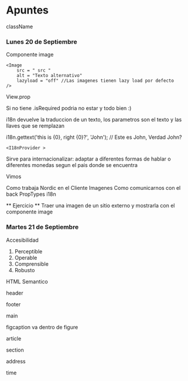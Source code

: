# Apuntes

className

### Lunes 20 de Septiembre

Componente image

~~~
<Image
    src = " src "
    alt = "Texto alternativo"
    lazyload = "off" //Las imagenes tienen lazy load por defecto
/>
~~~

View.prop

Si no tiene .isRequired podria no estar y todo bien :)

i18n devuelve la traduccion de un texto, los parametros son el texto y las llaves que se remplazan

i18n.gettext('this is {0}, right {0}?', 'John');
// Este es John, Verdad John?

`<I18nProvider >`

Sirve para internacionalizar: adaptar a diferentes formas de hablar o diferentes monedas segun el pais donde se encuentra

Vimos

Como trabaja Nordic en el Cliente
Imagenes
Como comunicarnos con el back
PropTypes
i18n

** Ejercicio **
Traer una imagen de un sitio externo y mostrarla con el componente image

### Martes 21 de Septiembre

Accesibilidad

1. Perceptible
2. Operable 
3. Comprensible
4. Robusto

HTML Semantico

header

footer

main

figcaption va dentro de figure

article

section

address

time

